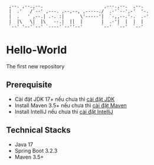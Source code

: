 ```text
 ,--. ,--.,--.                       ,---.,--.  ,--.
 |  .'   /`--' ,---. ,--,--, ,-----./  .-'`--',-'  '-.
 |  .   ' ,--.| .-. :|      \'-----'|  `-,,--.'-.  .-'
 |  |\   \|  |\   --.|  ||  |       |  .-'|  |  |  |
 `--' '--'`--' `----'`--''--'       `--'  `--'  `--'
```
# Hello-World
The first new repository

## Prerequisite
- Cài đặt JDK 17+ nếu chưa thì [cài đặt JDK](https://kienfit.vn/cai-dat-jdk-tren-macos-window-linux-ubuntu/)
- Install Maven 3.5+ nếu chưa thì [cài đặt Maven](https://kienfit.vn/cai-dat-maven-tren-macos-window-linux-ubuntu/)
- Install IntelliJ nếu chưa thì [cài đặt IntelliJ](https://kienfit.vn/cai-dat-intellij-tren-macos-va-window/)

## Technical Stacks
- Java 17
- Spring Boot 3.2.3
- Maven 3.5+